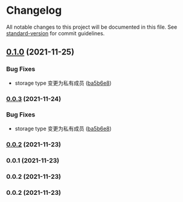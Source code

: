 # Changelog

All notable changes to this project will be documented in this file. See [standard-version](https://github.com/conventional-changelog/standard-version) for commit guidelines.

## [0.1.0](https://github.com/xiamu14/storage-util/compare/v0.0.2...v0.1.0) (2021-11-25)


### Bug Fixes

* storage type 变更为私有成员 ([ba5b6e8](https://github.com/xiamu14/storage-util/commit/ba5b6e8774805e73f04ada065e00ee588259f149))

### [0.0.3](https://github.com/xiamu14/storage-util/compare/v0.0.2...v0.0.3) (2021-11-24)


### Bug Fixes

* storage type 变更为私有成员 ([ba5b6e8](https://github.com/xiamu14/storage-util/commit/ba5b6e8774805e73f04ada065e00ee588259f149))

### [0.0.2](https://github.com/xiamu14/storage-util/compare/v0.0.1...v0.0.2) (2021-11-23)

### 0.0.1 (2021-11-23)

### 0.0.2 (2021-11-23)

### 0.0.2 (2021-11-23)
